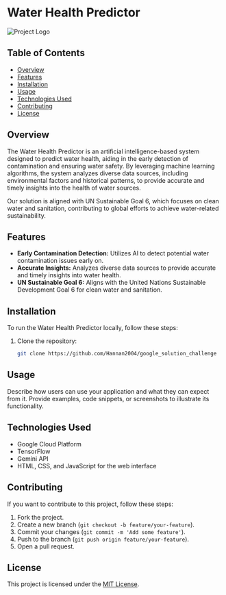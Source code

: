 # Water Health Predictor

![Project Logo](link_to_logo.png)

## Table of Contents

- [Overview](#overview)
- [Features](#features)
- [Installation](#installation)
- [Usage](#usage)
- [Technologies Used](#technologies-used)
- [Contributing](#contributing)
- [License](#license)

## Overview

The Water Health Predictor is an artificial intelligence-based system designed to predict water health, aiding in the early detection of contamination and ensuring water safety. By leveraging machine learning algorithms, the system analyzes diverse data sources, including environmental factors and historical patterns, to provide accurate and timely insights into the health of water sources.

Our solution is aligned with UN Sustainable Goal 6, which focuses on clean water and sanitation, contributing to global efforts to achieve water-related sustainability.

## Features

- **Early Contamination Detection:** Utilizes AI to detect potential water contamination issues early on.
- **Accurate Insights:** Analyzes diverse data sources to provide accurate and timely insights into water health.
- **UN Sustainable Goal 6:** Aligns with the United Nations Sustainable Development Goal 6 for clean water and sanitation.

## Installation

To run the Water Health Predictor locally, follow these steps:

1. Clone the repository:

    ```bash
    git clone https://github.com/Hannan2004/google_solution_challenge
    ```
## Usage

Describe how users can use your application and what they can expect from it. Provide examples, code snippets, or screenshots to illustrate its functionality.

## Technologies Used

- Google Cloud Platform
- TensorFlow
- Gemini API
- HTML, CSS, and JavaScript for the web interface

## Contributing

If you want to contribute to this project, follow these steps:

1. Fork the project.
2. Create a new branch (`git checkout -b feature/your-feature`).
3. Commit your changes (`git commit -m 'Add some feature'`).
4. Push to the branch (`git push origin feature/your-feature`).
5. Open a pull request.

## License

This project is licensed under the [MIT License](LICENSE).




